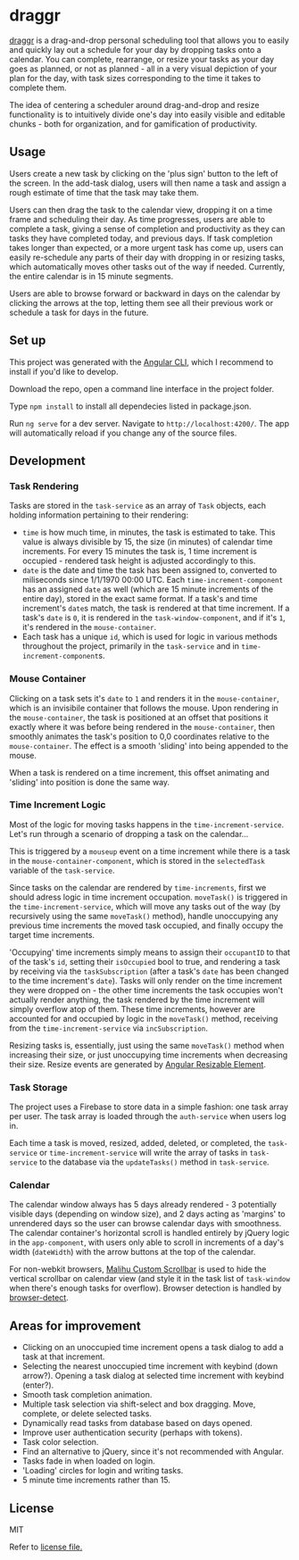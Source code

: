 # draggr

[draggr](https://artemdru.github.io/draggr) is a drag-and-drop personal scheduling tool that allows you to easily and quickly lay out a schedule for your day by dropping tasks onto a calendar. You can complete, rearrange, or resize your tasks as your day goes as planned, or not as planned - all in a very visual depiction of your plan for the day, with task sizes corresponding to the time it takes to complete them.

The idea of centering a scheduler around drag-and-drop and resize functionality is to intuitively divide one's day into easily visible and editable chunks - both for organization, and for gamification of productivity.

## Usage

Users create a new task by clicking on the 'plus sign' button to the left of the screen. In the add-task dialog, users will then name a task and assign a rough estimate of time that the task may take them.

Users can then drag the task to the calendar view, dropping it on a time frame and scheduling their day. As time progresses, users are able to complete a task, giving a sense of completion and productivity as they can tasks they have completed today, and previous days. If task completion takes longer than expected, or a more urgent task has come up, users can easily re-schedule any parts of their day with dropping in or resizing tasks, which automatically moves other tasks out of the way if needed. Currently, the entire calendar is in 15 minute segments.

Users are able to browse forward or backward in days on the calendar by clicking the arrows at the top, letting them see all their previous work or schedule a task for days in the future.

## Set up

This project was generated with the [Angular CLI](https://cli.angular.io/), which I recommend to install if you'd like to develop.

Download the repo, open a command line interface in the project folder.

Type `npm install` to install all dependecies listed in package.json.

Run `ng serve` for a dev server. Navigate to `http://localhost:4200/`. The app will automatically reload if you change any of the source files.

## Development

### Task Rendering

Tasks are stored in the `task-service` as an array of `Task` objects, each holding information pertaining to their rendering:
* `time` is how much time, in minutes, the task is estimated to take. This value is always divisible by 15, the size (in minutes) of calendar time increments. For every 15 minutes the task is, 1 time increment is occupied - rendered task height is adjusted accordingly to this.
* `date` is the date and time the task has been assigned to, converted to miliseconds since 1/1/1970 00:00 UTC. Each `time-increment-component` has an assigned `date` as well (which are 15 minute increments of the entire day), stored in the exact same format. If a task's and time increment's `date`s match, the task is rendered at that time increment. If a task's `date` is `0`, it is rendered in the `task-window-component`, and if it's `1`, it's rendered in the `mouse-container`.
* Each task has a unique `id`, which is used for logic in various methods throughout the project, primarily in the `task-service` and in `time-increment-component`s.

### Mouse Container

Clicking on a task sets it's `date` to `1` and renders it in the `mouse-container`, which is an invisibile container that follows the mouse. Upon rendering in the `mouse-container`, the task is positioned at an offset that positions it exactly where it was before being rendered in the `mouse-container`, then smoothly animates the task's position to 0,0 coordinates relative to the `mouse-container`. The effect is a smooth 'sliding' into being appended to the mouse.

When a task is rendered on a time increment, this offset animating and 'sliding' into position is done the same way.

### Time Increment Logic

Most of the logic for moving tasks happens in the `time-increment-service`. Let's run through a scenario of dropping a task on the calendar...

This is triggered by a `mouseup` event on a time increment while there is a task in the `mouse-container-component`, which is stored in the `selectedTask` variable of the `task-service`.

Since tasks on the calendar are rendered by `time-increments`, first we should adress logic in time increment occupation. `moveTask()` is triggered in the `time-increment-service`, which will move any tasks out of the way (by recursively using the same `moveTask()` method), handle unoccupying any previous time increments the moved task occupied, and finally occupy the target time increments.

'Occupying' time increments simply means to assign their `occupantID` to that of the task's `id`, setting their `isOccupied` bool to true, and rendering a task by receiving via the `taskSubscription` (after a task's `date` has been changed to the time increment's `date`). Tasks will only render on the time increment they were dropped on - the other time increments the task occupies won't actually render anything, the task rendered by the time increment will simply overflow atop of them. These time increments, however are accounted for and occupied by logic in the `moveTask()` method, receiving from the `time-increment-service` via `incSubscription`.

Resizing tasks is, essentially, just using the same `moveTask()` method when increasing their size, or just unoccupying time increments when decreasing their size. Resize events are generated by [Angular Resizable Element](https://github.com/mattlewis92/angular-resizable-element).

### Task Storage

The project uses a Firebase to store data in a simple fashion: one task array per user. The task array is loaded through the `auth-service` when users log in.

Each time a task is moved, resized, added, deleted, or completed, the `task-service` or `time-increment-service` will write the array of tasks in `task-service` to the database via the `updateTasks()` method in `task-service`.

### Calendar

The calendar window always has 5 days already rendered - 3 potentially visible days (depending on window size), and 2 days acting as 'margins' to unrendered days so the user can browse calendar days with smoothness. The calendar container's horizontal scroll is handled entirely by jQuery logic in the `app-component`, with users only able to scroll in increments of a day's width (`dateWidth`) with the arrow buttons at the top of the calendar.

For non-webkit browsers, [Malihu Custom Scrollbar](https://github.com/malihu/malihu-custom-scrollbar-plugin) is used to hide the vertical scrollbar on calendar view (and style it in the task list of `task-window` when there's enough tasks for overflow). Browser detection is handled by [browser-detect](https://github.com/DamonOehlman/detect-browser).

## Areas for improvement

* Clicking on an unoccupied time increment opens a task dialog to add a task at that increment.
* Selecting the nearest unoccupied time increment with keybind (down arrow?). Opening a task dialog at selected time increment with keybind (enter?).
* Smooth task completion animation.
* Multiple task selection via shift-select and box dragging. Move, complete, or delete selected tasks.
* Dynamically read tasks from database based on days opened.
* Improve user authentication security (perhaps with tokens).
* Task color selection.
* Find an alternative to jQuery, since it's not recommended with Angular.
* Tasks fade in when loaded on login.
* 'Loading' circles for login and writing tasks.
* 5 minute time increments rather than 15.

## License

MIT

Refer to [license file.](LICENSE.md)